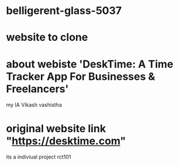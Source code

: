 
# belligerent-glass-5037
# website to clone
# about webiste  'DeskTime: A Time Tracker App For Businesses & Freelancers'
my IA Vikash vashistha
# original  website link "https://desktime.com"
its a indiviual project rct101